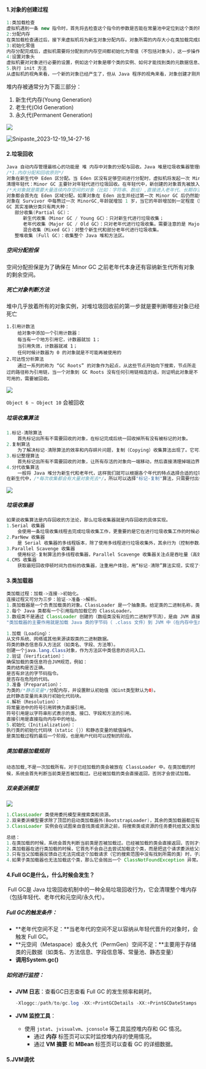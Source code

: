 #### 1.对象的创建过程

```java
1:类加载检查
虚拟机遇到一条 new 指令时，首先将去检查这个指令的参数是否能在常量池中定位到这个类的符号引用，并且检查这个符号引用代表的类是否已被加载过、解析和初始化过。如果没有，那必须先执行相应的类加载过程。
2:分配内存
在类加载检查通过后，接下来虚拟机将为新生对象分配内存。对象所需的内存大小在类加载完成后便可确定，为对象分配空间的任务等同于把一块确定大小的内存从 Java 堆中划分出来。
3:初始化零值
内存分配完成后，虚拟机需要将分配到的内存空间都初始化为零值（不包括对象头），这一步操作保证了对象的实例字段在 Java 代码中可以不赋初始值就直接使用，程序能访问到这些字段的数据类型所对应的零值。
4:设置对象头
虚拟机要对对象进行必要的设置，例如这个对象是哪个类的实例、如何才能找到类的元数据信息、对象的哈希码、对象的 GC 分代年龄等信息。 这些信息存放在对象头中。
5.执行 init 方法
从虚拟机的视角来看，一个新的对象已经产生了，但从 Java 程序的视角来看，对象创建才刚开始，执行 <init> 方法，把对象按照程序员的意愿进行初始化，这样一个真正可用的对象才算完全产生出来。
```

堆内存被通常分为下面三部分：

1. 新生代内存(Young Generation)
2. 老生代(Old Generation)
3. 永久代(Permanent Generation)

![](D:\学习笔记\java\pictures\Snipaste_2023-12-19_14-27-05.png)

![Snipaste_2023-12-19_14-27-16](D:\学习笔记\java\pictures\Snipaste_2023-12-19_14-27-16.png)

#### 2.垃圾回收

```java
Java 自动内存管理最核心的功能是 堆 内存中对象的分配与回收。Java 堆是垃圾收集器管理的主要区域，因此也被称作 GC 堆（Garbage Collected Heap）。
/*1.内存分配和回收原则*/
对象在新生代中 Eden 区分配。当 Eden 区没有足够空间进行分配时，虚拟机将发起一次 Minor GC。
清理年轻代：Minor GC 主要针对年轻代进行垃圾回收。在年轻代中，新创建的对象首先被放入 Eden 区，当 Eden 区满时，触发 Minor GC，将不再活跃的对象回收。活跃对象会被移动到 Survivor 区，并且在多次 Minor GC 后仍然存活的对象会被晋升到老年代。
/*大对象就是需要大量连续内存空间的对象（比如：字符串、数组）,直接进入老年代、长期存活的对象将进入老年代*/
对象都会首先在 Eden 区域分配。如果对象在 Eden 出生并经过第一次 Minor GC 后仍然能够存活，并且能被 Survivor 容纳的话，将被移动到 Survivor 空间（s0 或者 s1）中，并将对象年龄设为 1(Eden 区->Survivor 区后对象的初始年龄变为 1)。
对象在 Survivor 中每熬过一次 MinorGC,年龄就增加 1 岁，当它的年龄增加到一定程度（默认为 15 岁），就会被晋升到老年代中。对象晋升到老年代的年龄阈值，可以通过参数 -XX:MaxTenuringThreshold 来设置。
GC 其实准确分类只有两大种：
   部分收集(Partial GC)：
      新生代收集（Minor GC / Young GC）：只对新生代进行垃圾收集；
      老年代收集（Major GC / Old GC）：只对老年代进行垃圾收集。需要注意的是 Major GC 在有的语境中也用于指代整堆收集；
  	  混合收集（Mixed GC)：对整个新生代和部分老年代进行垃圾收集。
   整堆收集 (Full GC)：收集整个 Java 堆和方法区。
```

##### 空间分配担保

空间分配担保是为了确保在 Minor GC 之前老年代本身还有容纳新生代所有对象的剩余空间。

##### 死亡对象判断方法

堆中几乎放着所有的对象实例，对堆垃圾回收前的第一步就是要判断哪些对象已经死亡

```
1.引用计数法
	给对象中添加一个引用计数器：
	每当有一个地方引用它，计数器就加 1；
	当引用失效，计数器就减 1；
	任何时候计数器为 0 的对象就是不可能再被使用的
2.可达性分析算法
	通过一系列的称为 “GC Roots” 的对象作为起点，从这些节点开始向下搜索，节点所走过的路径称为引用链，当一个对象到 GC Roots 没有任何引用链相连的话，则证明此对象是不可用的，需要被回收。
```

![](D:\学习笔记\java\pictures\Snipaste_2023-12-19_15-11-49.png)

`Object 6 ~ Object 10` 会被回收

##### 垃圾收集算法

```java
1.标记-清除算法
	首先标记出所有不需要回收的对象，在标记完成后统一回收掉所有没有被标记的对象。
2.复制算法
	为了解决标记-清除算法的效率和内存碎片问题，复制（Copying）收集算法出现了。它可以将内存分为大小相同的两块，每次使用其中的一块。当这一块的内存使用完后，就将还存活的对象复制到另一块去，然后再把使用的空间一次清理掉。这样就使每次的内存回收都是对内存区间的一半进行回收。
3.标记整理算法
	首先标记出所有不需要回收的对象，让所有存活的对象向一端移动，然后直接清理掉端边界以外的内存。
4.分代收集算法
	一般将 Java 堆分为新生代和老年代，这样我们就可以根据各个年代的特点选择合适的垃圾收集算法。
在新生代中，/*每次收集都会有大量对象死去*/，所以可以选择"标记-复制"算法，只需要付出少量对象的复制成本就可以完成每次垃圾收集。而老年代的对象存活几率是比较高的，而且没有额外的空间对它进行分配担保，所以我们必须选择“标记-清除”或“标记-整理”算法进行垃圾收集。
```

![](D:\学习笔记\java\pictures\Snipaste_2023-12-19_15-30-57.png)

##### 垃圾收集器

```java
如果说收集算法是内存回收的方法论，那么垃圾收集器就是内存回收的具体实现。
1.Serial 收集器
	会使用一条垃圾收集线程去完成垃圾收集工作，更重要的是它在进行垃圾收集工作的时候必须暂停其他所有的工作线程（ "Stop The World" ），直到它收集结束。"新生代采用标记-复制算法，老年代采用标记-整理算法。"
2.ParNew 收集器
	是 Serial 收集器的多线程版本，除了使用多线程进行垃圾收集外，其余行为（控制参数、收集算法、回收策略等等）和 Serial 收集器完全一样。
3.Parallel Scavenge 收集器
	使用标记-复制算法的多线程收集器，Parallel Scavenge 收集器关注点是吞吐量（高效率的利用 CPU），新生代采用标记-复制算法，老年代采用标记-整理算法。
4.CMS 收集器
	获取最短回收停顿时间为目标的收集器，注重用户体验，用“标记-清除”算法实现，实现了让垃圾收集线程与用户线程（基本上）同时工作。
```

#### 3.类加载器

```java
类加载过程：加载->连接->初始化。
连接过程又可分为三步：验证->准备->解析。
1.类加载器是一个负责加载类的对象。ClassLoader 是一个抽象类。给定类的二进制名称，类加载器应尝试定位或生成构成类定义的数据。
2.每个 Java 类都有一个引用指向加载它的 ClassLoader。
3.数组类不是通过 ClassLoader 创建的（数组类没有对应的二进制字节流），是由 JVM 直接生成的。
"类加载器的主要作用就是加载 Java 类的字节码（ .class 文件）到 JVM 中（在内存中生成一个代表该类的 Class 对象）。"

1.加载（Loading）：
从文件系统、网络或其他来源读取类的二进制数据。
将类的静态信息存入方法区（如类名、字段、方法等）。
创建一个java.lang.Class对象，作为方法区中类信息的访问入口。
2.验证（Verification）：
确保加载的类信息符合JVM规范，例如：
类的结构是否正确。
是否有非法的字节码指令。
是否存在危险的代码。
3.准备（Preparation）：
为类的/*静态变量*/分配内存，并设置默认初始值（如int类型默认为0）。
此时静态变量尚未执行初始化代码块。
4.解析（Resolution）：
将常量池中的符号引用转换为直接引用。
符号引用是以字符串形式表示的类、接口、字段和方法的引用。
直接引用是直接指向内存中的地址。
5.初始化（Initialization）：
执行类的初始化代码块（static {}）和静态变量的赋值操作。
是类加载过程的最后一个阶段，也是用户代码可以控制的阶段。
```

##### 类加载器加载规则

```
动态加载,不是一次加载所有。对于已经加载的类会被放在 ClassLoader 中。在类加载的时候，系统会首先判断当前类是否被加载过。已经被加载的类会直接返回，否则才会尝试加载。
```

##### 双亲委派模型

![](D:\学习笔记\java\pictures\Snipaste_2023-12-19_21-14-05.png)

```java
1.ClassLoader 类使用委托模型来搜索类和资源。
2.双亲委派模型要求除了顶层的启动类加载器外(BootstrapLoader)，其余的类加载器都应有自己的父类加载器。
3.ClassLoader 实例会在试图亲自查找类或资源之前，将搜索类或资源的任务委托给其父类加载器。

总结：
1.在类加载的时候，系统会首先判断当前类是否被加载过。已经被加载的类会直接返回，否则才会尝试加载（每个父类加载器都会走一遍这个流程）。
2.类加载器在进行类加载的时候，它首先不会自己去尝试加载这个类，而是把这个请求委派给父类加载器去完成（调用父加载器 loadClass()方法来加载类）。这样的话，所有的请求最终都会传送到顶层的启动类加载器 BootstrapClassLoader 中。
3.只有当父加载器反馈自己无法完成这个加载请求（它的搜索范围中没有找到所需的类）时，子加载器才会尝试自己去加载（调用自己的 findClass() 方法来加载类）。
4.如果子类加载器也无法加载这个类，那么它会抛出一个 ClassNotFoundException 异常。
```

#### 4.Full GC是什么，什么时候会发生？

​	Full GC是 Java 垃圾回收机制中的一种全局垃圾回收行为，它会清理整个堆内存（包括年轻代、老年代和元空间/永久代）。

##### **Full GC的触发条件：**

- **老年代空间不足：**当老年代的空间不足以容纳从年轻代晋升的对象时，会触发 Full GC。
- **元空间（Metaspace）或永久代（PermGen）空间不足：**主要用于存储类的元数据（如类名、方法信息、字段信息等、常量池、静态变量）
- **调用System.gc()**

##### 如何进行监控：

- **JVM 日志**：查看GC日志查看 Full GC 的发生频率和耗时。

  ```java
  -Xloggc:/path/to/gc.log -XX:+PrintGCDetails -XX:+PrintGCDateStamps
  ```

- **JVM 监控工具**：

  - 使用 `jstat`、`jvisualvm`、`jconsole` 等工具监控堆内存和 GC 情况。
    - 通过 **内存** 标签页可以实时监控堆内存的使用情况。
    - 通过 **VM 摘要** 和 **MBean** 标签页可以查看 GC 的详细数据。

#### 5.JVM调优


